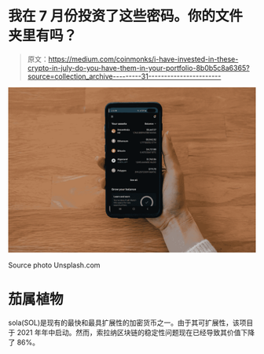 # 我在 7 月份投资了这些密码。你的文件夹里有吗？

> 原文：<https://medium.com/coinmonks/i-have-invested-in-these-crypto-in-july-do-you-have-them-in-your-portfolio-8b0b5c8a6365?source=collection_archive---------31----------------------->

![](img/36f3dfe6a41915f9a625f76c1dead7ee.png)

Source photo Unsplash.com

# 茄属植物

sola(SOL)是现有的最快和最具扩展性的加密货币之一。由于其可扩展性，该项目于 2021 年年中启动。然而，索拉纳区块链的稳定性问题现在已经导致其价值下降了 86%。